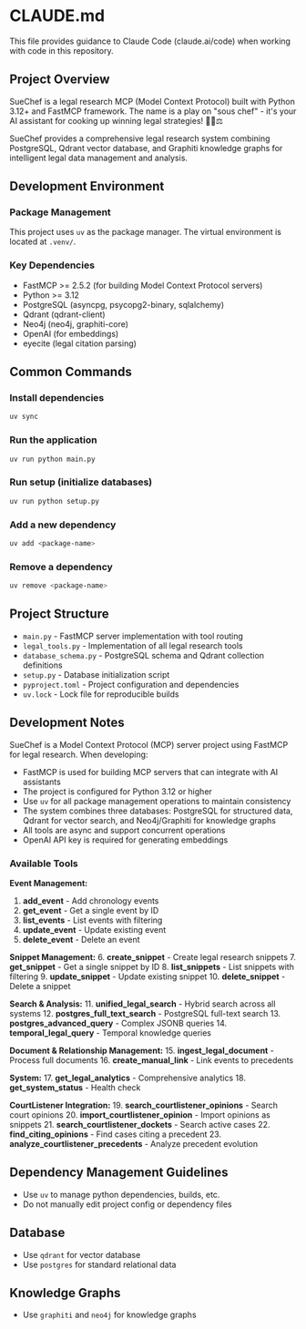 # CLAUDE.md

This file provides guidance to Claude Code (claude.ai/code) when working with code in this repository.

## Project Overview

SueChef is a legal research MCP (Model Context Protocol) built with Python 3.12+ and FastMCP framework. The name is a play on "sous chef" - it's your AI assistant for cooking up winning legal strategies! 👨‍🍳⚖️

SueChef provides a comprehensive legal research system combining PostgreSQL, Qdrant vector database, and Graphiti knowledge graphs for intelligent legal data management and analysis.

## Development Environment

### Package Management
This project uses `uv` as the package manager. The virtual environment is located at `.venv/`.

### Key Dependencies
- FastMCP >= 2.5.2 (for building Model Context Protocol servers)
- Python >= 3.12
- PostgreSQL (asyncpg, psycopg2-binary, sqlalchemy)
- Qdrant (qdrant-client)
- Neo4j (neo4j, graphiti-core)
- OpenAI (for embeddings)
- eyecite (legal citation parsing)

## Common Commands

### Install dependencies
```bash
uv sync
```

### Run the application
```bash
uv run python main.py
```

### Run setup (initialize databases)
```bash
uv run python setup.py
```

### Add a new dependency
```bash
uv add <package-name>
```

### Remove a dependency
```bash
uv remove <package-name>
```

## Project Structure

- `main.py` - FastMCP server implementation with tool routing
- `legal_tools.py` - Implementation of all legal research tools
- `database_schema.py` - PostgreSQL schema and Qdrant collection definitions
- `setup.py` - Database initialization script
- `pyproject.toml` - Project configuration and dependencies
- `uv.lock` - Lock file for reproducible builds

## Development Notes

SueChef is a Model Context Protocol (MCP) server project using FastMCP for legal research. When developing:
- FastMCP is used for building MCP servers that can integrate with AI assistants
- The project is configured for Python 3.12 or higher
- Use `uv` for all package management operations to maintain consistency
- The system combines three databases: PostgreSQL for structured data, Qdrant for vector search, and Neo4j/Graphiti for knowledge graphs
- All tools are async and support concurrent operations
- OpenAI API key is required for generating embeddings

### Available Tools

**Event Management:**
1. **add_event** - Add chronology events
2. **get_event** - Get a single event by ID
3. **list_events** - List events with filtering
4. **update_event** - Update existing event
5. **delete_event** - Delete an event

**Snippet Management:**
6. **create_snippet** - Create legal research snippets
7. **get_snippet** - Get a single snippet by ID
8. **list_snippets** - List snippets with filtering
9. **update_snippet** - Update existing snippet
10. **delete_snippet** - Delete a snippet

**Search & Analysis:**
11. **unified_legal_search** - Hybrid search across all systems
12. **postgres_full_text_search** - PostgreSQL full-text search
13. **postgres_advanced_query** - Complex JSONB queries
14. **temporal_legal_query** - Temporal knowledge queries

**Document & Relationship Management:**
15. **ingest_legal_document** - Process full documents
16. **create_manual_link** - Link events to precedents

**System:**
17. **get_legal_analytics** - Comprehensive analytics
18. **get_system_status** - Health check

**CourtListener Integration:**
19. **search_courtlistener_opinions** - Search court opinions
20. **import_courtlistener_opinion** - Import opinions as snippets
21. **search_courtlistener_dockets** - Search active cases
22. **find_citing_opinions** - Find cases citing a precedent
23. **analyze_courtlistener_precedents** - Analyze precedent evolution

## Dependency Management Guidelines
- Use `uv` to manage python dependencies, builds, etc. 
- Do not manually edit project config or dependency files

## Database
- Use `qdrant` for vector database
- Use `postgres` for standard relational data

## Knowledge Graphs
- Use `graphiti` and `neo4j` for knowledge graphs
